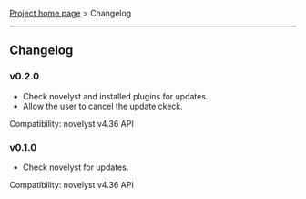 [Project home page](index) > Changelog

------------------------------------------------------------------------

## Changelog


### v0.2.0

- Check novelyst and installed plugins for updates.
- Allow the user to cancel the update ckeck.

Compatibility: novelyst v4.36 API

### v0.1.0

- Check novelyst for updates.

Compatibility: novelyst v4.36 API

